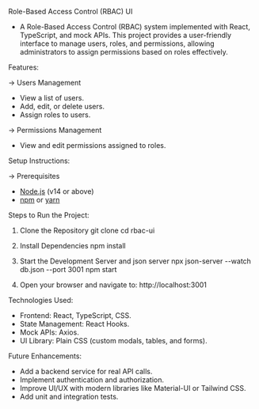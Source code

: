 Role-Based Access Control (RBAC) UI

- A Role-Based Access Control (RBAC) system implemented with React, TypeScript, and mock APIs. This project provides a user-friendly interface to manage users, roles, and permissions, allowing administrators to assign permissions based on roles effectively.

Features:

-> Users Management 
  - View a list of users.
  - Add, edit, or delete users.
  - Assign roles to users.

-> Permissions Management
  - View and edit permissions assigned to roles.


Setup Instructions: 

-> Prerequisites
  - [Node.js](https://nodejs.org/) (v14 or above)
  - [npm](https://www.npmjs.com/) or [yarn](https://yarnpkg.com/)

Steps to Run the Project:

1. Clone the Repository
   git clone
   cd rbac-ui
   

2. Install Dependencies
   npm install

3. Start the Development Server and json server
   npx json-server --watch db.json --port 3001
   npm start

5. Open your browser and navigate to:
   http://localhost:3001



Technologies Used:
- Frontend: React, TypeScript, CSS.
- State Management: React Hooks.
- Mock APIs: Axios.
- UI Library: Plain CSS (custom modals, tables, and forms).



Future Enhancements: 
- Add a backend service for real API calls.
- Implement authentication and authorization.
- Improve UI/UX with modern libraries like Material-UI or Tailwind CSS.
- Add unit and integration tests.
